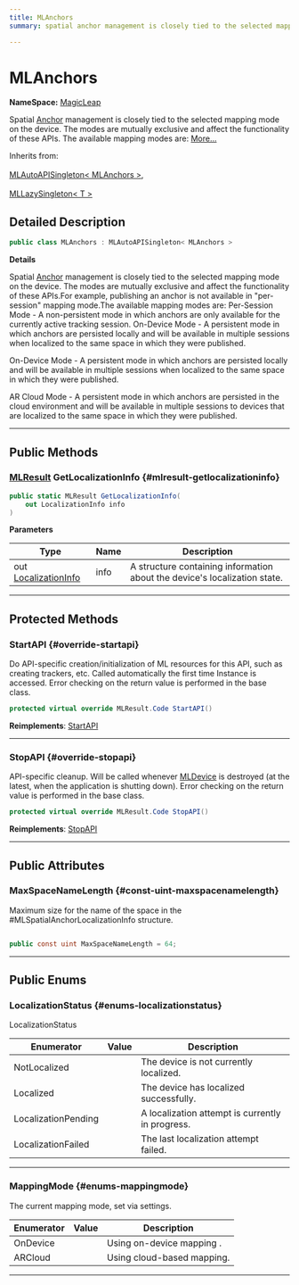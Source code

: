 ```yaml
---
title: MLAnchors
summary: spatial anchor management is closely tied to the selected mapping mode on the device. the modes are mutually exclusive and affect the functionality of these apis. the available mapping modes are 

---
```


# MLAnchors



**NameSpace:** 
[MagicLeap](/versioned_docs/version-22-May-2023/unity-api/api/UnityEngine.XR.MagicLeap/UnityEngine.XR.MagicLeap.md) 


Spatial [Anchor](/versioned_docs/version-22-May-2023/unity-api/api/UnityEngine.XR.MagicLeap/MLAnchors/UnityEngine.XR.MagicLeap.MLAnchors.Anchor.md) management is closely tied to the selected mapping mode on the device. The modes are mutually exclusive and affect the functionality of these APIs. The available mapping modes are:   [More...](#detailed-description)  


Inherits from: <br></br>[MLAutoAPISingleton< MLAnchors >](/versioned_docs/version-22-May-2023/unity-api/api/UnityEngine.XR.MagicLeap/UnityEngine.XR.MagicLeap.MLAutoAPISingleton.md),<br></br>[MLLazySingleton< T >](/versioned_docs/version-22-May-2023/unity-api/api/UnityEngine.XR.MagicLeap/UnityEngine.XR.MagicLeap.MLLazySingleton.md)



## Detailed Description

```csharp
public class MLAnchors : MLAutoAPISingleton< MLAnchors > 
```


**Details**

Spatial [Anchor](/versioned_docs/version-22-May-2023/unity-api/api/UnityEngine.XR.MagicLeap/MLAnchors/UnityEngine.XR.MagicLeap.MLAnchors.Anchor.md) management is closely tied to the selected mapping mode on the device. The modes are mutually exclusive and affect the functionality of these APIs.For example, publishing an anchor is not available in "per-session" mapping mode.The available mapping modes are: Per-Session Mode - A non-persistent mode in which anchors are only available for the currently active tracking session. On-Device Mode - A persistent mode in which anchors are persisted locally and will be available in multiple sessions when localized to the same space in which they were published. 

On-Device Mode - A persistent mode in which anchors are persisted locally and will be available in multiple sessions when localized to the same space in which they were published.

AR Cloud Mode - A persistent mode in which anchors are persisted in the cloud environment and will be available in multiple sessions to devices that are localized to the same space in which they were published.





-----------



## Public Methods

### [MLResult](/versioned_docs/version-22-May-2023/unity-api/api/UnityEngine.XR.MagicLeap/UnityEngine.XR.MagicLeap.MLResult.md) GetLocalizationInfo {#mlresult-getlocalizationinfo}

```csharp
public static MLResult GetLocalizationInfo(
    out LocalizationInfo info
)
```


**Parameters**

| Type | Name  | Description  | 
|--|--|--|
| out [LocalizationInfo](/versioned_docs/version-22-May-2023/unity-api/api/UnityEngine.XR.MagicLeap/MLAnchors/UnityEngine.XR.MagicLeap.MLAnchors.LocalizationInfo.md) |info|A structure containing information about the device's localization state. |






-----------

## Protected Methods

### StartAPI {#override-startapi}

Do API-specific creation/initialization of ML resources for this API, such as creating trackers, etc. Called automatically the first time  Instance  is accessed. Error checking on the return value is performed in the base class. 

```csharp
protected virtual override MLResult.Code StartAPI()
```




**Reimplements**: [StartAPI](/versioned_docs/version-22-May-2023/unity-api/api/UnityEngine.XR.MagicLeap/UnityEngine.XR.MagicLeap.MLAutoAPISingleton.md#abstract-startapi)



-----------

### StopAPI {#override-stopapi}

API-specific cleanup. Will be called whenever [MLDevice](/versioned_docs/version-22-May-2023/unity-api/api/UnityEngine.XR.MagicLeap/UnityEngine.XR.MagicLeap.MLDevice.md) is destroyed (at the latest, when the application is shutting down). Error checking on the return value is performed in the base class. 

```csharp
protected virtual override MLResult.Code StopAPI()
```




**Reimplements**: [StopAPI](/versioned_docs/version-22-May-2023/unity-api/api/UnityEngine.XR.MagicLeap/UnityEngine.XR.MagicLeap.MLAutoAPISingleton.md#abstract-stopapi)



-----------

## Public Attributes

### MaxSpaceNameLength {#const-uint-maxspacenamelength}

Maximum size for the name of the space in the #MLSpatialAnchorLocalizationInfo structure. 

```csharp

public const uint MaxSpaceNameLength = 64;

```






-----------

## Public Enums

### LocalizationStatus {#enums-localizationstatus}

LocalizationStatus 

| Enumerator | Value | Description |
| ---------- | ----- | ----------- |
| NotLocalized | | The device is not currently localized.   |
| Localized | | The device has localized successfully.   |
| LocalizationPending | | A localization attempt is currently in progress.   |
| LocalizationFailed | | The last localization attempt failed.   |








-----------

### MappingMode {#enums-mappingmode}

The current mapping mode, set via settings. 

| Enumerator | Value | Description |
| ---------- | ----- | ----------- |
| OnDevice | | Using on-device mapping .   |
| ARCloud | | Using cloud-based mapping.   |








-----------


